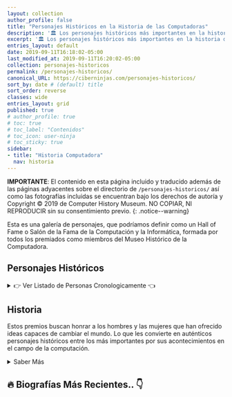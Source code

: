 ```yaml
---
layout: collection
author_profile: false
title: "Personajes Históricos en la Historia de las Computadoras"
description: '🏛 Los personajes históricos más importantes en la historia de la creación de las computadoras'
excerpt: '🏛 Los personajes históricos más importantes en la historia de la creación de las computadoras'
entries_layout: default
date: 2019-09-11T16:18:02-05:00
last_modified_at: 2019-09-11T16:20:02-05:00
collection: personajes-historicos
permalink: /personajes-historicos/
canonical_URL: https://ciberninjas.com/personajes-historicos/
sort_by: date # (default) title
sort_order: reverse
classes: wide
entries_layout: grid
published: true
# author_profile: true
# toc: true
# toc_label: "Contenidos"
# toc_icon: user-ninja
# toc_sticky: true
sidebar:
- title: "Historia Computadora"
  nav: historia
---
```


**IMPORTANTE**: El contenido en esta página incluido y traducido además de las páginas adyacentes sobre el directorio de ```/personajes-historicos/``` así como las fotografías incluidas se encuentran bajo los derechos de autoría y Copyright © 2019 de Computer History Museum. NO COPIAR, NI REPRODUCIR sin su consentimiento previo.
{: .notice--warning}

Esta es una galería de personajes, que podríamos definir como un Hall of Fame o Salón de la Fama de la Computación y la Informática, formada por todos los premiados como miembros del Museo Histórico de la Computadora.

## Personajes Históricos

<details>
<summary>👉 Ver Listado de Personas Cronologicamente 👈</summary>
<ul>
<li>2019 \ <a href="/personajes-historicos/james-gosling/">James Gosling</a>, <a href="/personajes-historicos/katherine-johnson/">Katherine Johnson</a>, <a href="/personajes-historicos/leslie-lamport/">Leslie Lamport</a>, <a href="/personajes-historicos/louis-pouzin/">Louis Pouzin</a></li>
<li>2018 \ <a href="/personajes-historicos/dame-stephanie-shirley/">Dame Stephanie Shirley</a>, <a href="/personajes-historicos/dov-frohman-bentchkowsky/">Dov Frohman-Bentchkowsky</a>, <a href="/personajes-historicos/guido-van-rossum/">Guido Van Rossum</a></li>
<li>2017 \ Alan Cooper, Cleve Moler, Larry Roberts, Margaret Hamilton</li>
<li>2016 \ David Cutler, Lee Felsentein, Philip Moorby, </li>
<li>2015 \ Bjarne Stroustrup, Charles W. Bachman, Evelyn Berezin</li>
<li>2014 \ Irwin Jacobs, John Crawford, Lynn Conway</li>
<li>2013 \ Edwin Catmull, Harry D. Huskey, Robert W. Taylor</li>
<li>2012 \ Edward Feigenbaum, Fernando Corbató, Sophie Wilson, Steve Furber</li>
<li>2011 \ Bill Joy, Martin Hellman, Raph Merkle, Whitfield Diffie</li>
<li>2009 \ Donald Chamberlin, Federico Faggin, Marcian Hoff, Msatoshi Shima, Robert Everett, Stan Mazor</li>
<li>2008 \ Bob Metcalfe, Jean Bartik, Linus Torvalds</li>
<li>2007 \ Charles (Chuck) Tracker, David Patterson, John Hennessy, Morris Chang</li>
<li>2006 \ Butler Lampson, Marvin Minsky, Robert Khan, Sir Antony Hoare</li>
<li>2005 \ Alan F. Shugart, Douglas C. Engelbart, Ivan E. Sutherland, Paul Baran</li>
<li>2004 \ Bob Evans, Bob Frankston, Dan Bricklin, Erich Bloch, Niklaus Wirth</li>
<li>2003 \ David Wheeler, Gordon Bell, <a href="/personajes-historicos/tim-berners-lee/">Sir Tim Berners-Lee</a></li>
<li>2002 \ Carver Mead, Charles Geschke, John Cocke, John Warnock</li>
<li>2001 \ Frederick P. Brooks, Jean Sammet, Sir Maurice V. Wilkes</li>
<li>2000 \ Frances Allen, Tom Kilburn, Vinton Cerf</li>
<li>1999 \ Alan Kay, John McCarthy, Konrad Zuse</li>
<li>1998 \ Donald Knuth, Gene Amdahl, Gordon Moore, Steve Wozniak</li>
<li>1997 \ Dennis Ritchie, John Backus, Ken Thompson</li>
<li>1996 \ Ken Olsen, Mitch Kapor</li>
<li>1995 \ Jay W. Forrester</li>
<li>1985 \ Grace Murray Hopper</li>
</ul>
</details>

## Historia

Estos premios buscan honrar a los hombres y las mujeres que han ofrecido ideas capaces de cambiar el mundo. Lo que les convierte en auténticos personajes históricos entre los más importantes por sus acontecimientos en el campo de la computación.

<details>
<summary>Saber Más</summary>
<p>Los premios son parte de la visión del Museo de explorar la revolución informática y su impacto en la experiencia humana. La tradición comenzó en 1987 con la primera premiada; la pionera en programación: Grace Murray Hopper. En la actualidad, ya se ha convertido en un distinguido grupo de 60 miembros.</p>

<p>Entre ellos poseen en común una misma herramienta, la computadora; y sus logros, van desde la computación de la propia computadora en sí misma hasta la creación de las redes, el hardware, el software, el almacenamiento, los lenguajes de programación, u otras tecnologías que hoy en día; afectan a casi todos los seres vivos.</p>
</details>

<!-- Saber Más -->

## 🔥 Biografías Más Recientes.. 👇